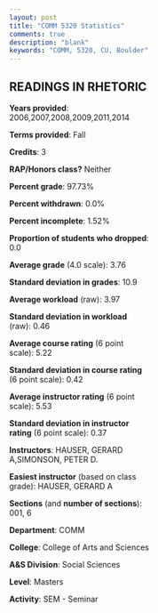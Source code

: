 ```yaml
---
layout: post
title: "COMM 5320 Statistics"
comments: true
description: "blank"
keywords: "COMM, 5320, CU, Boulder"
--- 
```

<head>
<script src="https://ajax.googleapis.com/ajax/libs/jquery/2.1.3/jquery.min.js"></script>
<script src="https://dl.dropboxusercontent.com/s/pc42nxpaw1ea4o9/highcharts.js?dl=0"></script>
<!-- <script src="../assets/js/highcharts.js"></script> -->
<style type="text/css">@font-face {
	font-family: "Bebas Neue";
	src: url(https://www.filehosting.org/file/details/544349/BebasNeue%20Regular.otf) format("opentype");
	}
	h1.Bebas { 
		font-family: "Bebas Neue", Verdana, Tahoma;
	}
</style>
</head>
<body>
	<div id="container" style="float: right; width: 45%; height: 88%; margin-left: 2.5%; margin-right: 2.5%;"></div>
	<script language="JavaScript">
		$(document).ready(function() {
		var chart = {type: 'column'};
		var title = {text: 'Grade Distribution'};
		var xAxis = {categories: ['A','B','C','D','F'],crosshair: true};
		var yAxis = {min: 0,title: {text: 'Percentage'}};
		var tooltip = {headerFormat: '<center><b><span style="font-size:20px">{point.key}</span></b></center>',
		               pointFormat: '<td style="padding:0"><b>{point.y:.1f}%</b></td>',
		               footerFormat: '</table>',shared: true,useHTML: true};
		var plotOptions = {column: {pointPadding: 0.0,borderWidth: 0}};  
		var credits = {enabled: false};var series= [{name: 'Percent',data: [88.16,10.53,0.0,0.0,1.32,]}];
		var json = {};
		json.chart = chart;
		json.title = title;
		json.tooltip = tooltip;
		json.xAxis = xAxis;
		json.yAxis = yAxis;  
		json.series = series;
		json.plotOptions = plotOptions;  
		json.credits = credits;
		$('#container').highcharts(json);
	});
	</script>
</body>
			   
## READINGS IN RHETORIC

**Years provided**: 2006,2007,2008,2009,2011,2014

**Terms provided**: Fall

**Credits**: 3

**RAP/Honors class?** Neither

**Percent grade**: 97.73%

**Percent withdrawn**: 0.0%

**Percent incomplete**: 1.52%

**Proportion of students who dropped**: 0.0

**Average grade** (4.0 scale): 3.76

**Standard deviation in grades**: 10.9

**Average workload** (raw): 3.97

**Standard deviation in workload** (raw): 0.46

**Average course rating** (6 point scale): 5.22

**Standard deviation in course rating** (6 point scale): 0.42

**Average instructor rating** (6 point scale): 5.53

**Standard deviation in instructor rating** (6 point scale): 0.37

**Instructors**: HAUSER, GERARD A,SIMONSON, PETER D.

**Easiest instructor** (based on class grade): HAUSER, GERARD A

**Sections** (and **number of sections**): 001, 6

**Department**: COMM

**College**: College of Arts and Sciences

**A&S Division**: Social Sciences

**Level**: Masters

**Activity**: SEM - Seminar